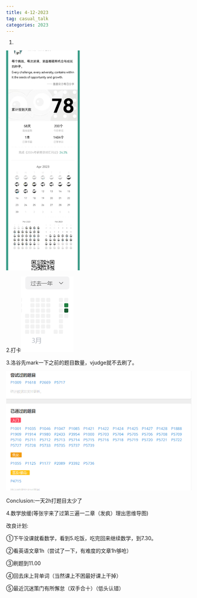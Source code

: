 ```yaml
---
title: 4-12-2023
tag: casual_talk
categories: 2023
---
```


1.

<div ><img src="\images\dayliy_image\4.12.jpg" alt="drawing" width="200" /></div>

2.打卡![1681285904280](/images/dayliy_image/leetcode1.png)

3.洛谷先mark一下之前的题目数量，vjudge就不去刷了。

![1681286036053](/images/dayliy_image/luogu1.png)

Conclusion:一天2h打题目太少了

4.数学放缓(等张宇来了过第三遍一二章（发疯）理出思维导图)

改良计划:

①下午没课就看数学，看到5.吃饭，吃完回来继续数学，到7.30。

②看英语文章1h（尝试了一下，有难度的文章1h够呛）

③刷题到11.00

④回去床上背单词（当然课上不困最好课上干掉）

⑤最近沉迷策门有所懈怠（双手合十）（低头认错）

